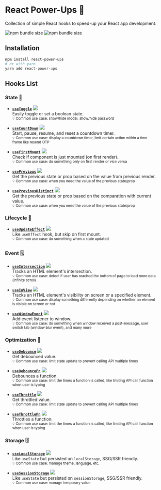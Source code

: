 # React Power-Ups 🌟

Collection of simple React hooks to speed-up your React app development.

![npm bundle size](https://img.shields.io/bundlephobia/min/react-power-ups)
![npm bundle size](https://img.shields.io/bundlephobia/minzip/react-power-ups)

## Installation

```sh
npm install react-power-ups
# or with yarn
yarn add react-power-ups
```

## Hooks List

[img-demo]: https://img.shields.io/badge/demo-%20%20%20%F0%9F%9A%80-green.svg

### State 🚦

- [**`useToggle`**](./src/use-toggle.ts) [![][img-demo]](https://codesandbox.io/s/github/afiiif/react-power-ups-demo?file=/pages/use-toggle.tsx&initialpath=/use-toggle)  
  Easily toggle or set a boolean state.  
  <sup>💡 Common use case: show/hide modal, show/hide password</sup>

- [**`useCountDown`**](./src/use-count-down.ts) [![][img-demo]](https://codesandbox.io/s/github/afiiif/react-power-ups-demo?file=/pages/use-count-down.tsx&initialpath=/use-count-down)  
  Start, pause, resume, and reset a countdown timer.  
  <sup>💡 Common use case: display a countdown timer, limit certain action within a time frame like resend OTP</sup>

- [**`useFirstMount`**](./src/use-first-mount.ts) [![][img-demo]](https://codesandbox.io/s/github/afiiif/react-power-ups-demo?file=/pages/use-first-mount.tsx&initialpath=/use-first-mount)  
  Check if component is just mounted (on first render).  
  <sup>💡 Common use case: do something only on first render or vice versa</sup>

- [**`usePrevious`**](./src/use-previous.ts) [![][img-demo]](https://codesandbox.io/s/github/afiiif/react-power-ups-demo?file=/pages/use-previous.tsx&initialpath=/use-previous)  
  Get the previous state or prop based on the value from previous render.  
  <sup>💡 Common use case: when you need the value of the previous state/prop</sup>

- [**`usePreviousDistinct`**](./src/use-previous-distinct.ts) [![][img-demo]](https://codesandbox.io/s/github/afiiif/react-power-ups-demo?file=/pages/use-previous-distinct.tsx&initialpath=/use-previous-distinct)  
  Get the previous state or prop based on the comparation with current value.  
  <sup>💡 Common use case: when you need the value of the previous state/prop</sup>

### Lifecycle 🔄

- [**`useUpdateEffect`**](./src/use-update-effect.ts) [![][img-demo]](https://codesandbox.io/s/github/afiiif/react-power-ups-demo?file=/pages/use-update-effect.tsx&initialpath=/use-update-effect)  
  Like `useEffect` hook, but skip on first mount.  
  <sup>💡 Common use case: do something when a state updated</sup>

### Event 🗓

- [**`useIntersection`**](./src/use-intersection.ts) [![][img-demo]](https://codesandbox.io/s/github/afiiif/react-power-ups-demo?file=/pages/use-intersection.tsx&initialpath=/use-intersection)  
  Tracks an HTML element's intersection.  
  <sup>💡 Common use case: detect if user has reached the bottom of page to load more data (infinite scroll)</sup>

- [**`useInView`**](./src/use-in-view.ts) [![][img-demo]](https://codesandbox.io/s/github/afiiif/react-power-ups-demo?file=/pages/use-in-view.tsx&initialpath=/use-in-view)  
  Tracks an HTML element's visibility on screen or a specified element.  
  <sup>💡 Common use case: display something differently depending on whether an element is visible on screen or not</sup>

- [**`useWindowEvent`**](./src/use-window-event.ts) [![][img-demo]](https://codesandbox.io/s/github/afiiif/react-power-ups-demo?file=/pages/use-window-event.tsx&initialpath=/use-window-event)  
  Add event listener to window.  
  <sup>💡 Common use case: do something when window received a post-message, user switch tab (window blur event), and many more</sup>

### Optimization 🚀

- [**`useDebounce`**](./src/use-debounce.ts) [![][img-demo]](https://codesandbox.io/s/github/afiiif/react-power-ups-demo?file=/pages/use-debounce.tsx&initialpath=/use-debounce)  
  Get debounced value.  
  <sup>💡 Common use case: limit state update to prevent calling API multiple times</sup>

- [**`useDebounceFn`**](./src/use-debounce-fn.ts) [![][img-demo]](https://codesandbox.io/s/github/afiiif/react-power-ups-demo?file=/pages/use-debounce-fn.tsx&initialpath=/use-debounce-fn)  
  Debounces a function.  
  <sup>💡 Common use case: limit the times a function is called, like limiting API call function when user is typing</sup>

- [**`useThrottle`**](./src/use-throttle.ts) [![][img-demo]](https://codesandbox.io/s/github/afiiif/react-power-ups-demo?file=/pages/use-throttle.tsx&initialpath=/use-throttle)  
  Get throttled value.  
  <sup>💡 Common use case: limit state update to prevent calling API multiple times</sup>

- [**`useThrottleFn`**](./src/use-throttle-fn.ts) [![][img-demo]](https://codesandbox.io/s/github/afiiif/react-power-ups-demo?file=/pages/use-throttle-fn.tsx&initialpath=/use-throttle-fn)  
  Throttles a function.  
  <sup>💡 Common use case: limit the times a function is called, like limiting API call function when user is typing</sup>

### Storage 🗄

- [**`useLocalStorage`**](./src/use-local-storage.ts) [![][img-demo]](https://codesandbox.io/s/github/afiiif/react-power-ups-demo?file=/pages/use-local-storage.tsx&initialpath=/use-local-storage)  
  Like `useState` but persisted on `localStorage`, SSG/SSR friendly.  
  <sup>💡 Common use case: manage theme, language, etc.</sup>

- [**`useSessionStorage`**](./src/use-session-storage.ts) [![][img-demo]](https://codesandbox.io/s/github/afiiif/react-power-ups-demo?file=/pages/use-session-storage.tsx&initialpath=/use-session-storage)  
  Like `useState` but persisted on `sessionStorage`, SSG/SSR friendly.  
  <sup>💡 Common use case: manage temporary value</sup>
